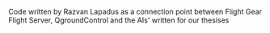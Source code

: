 Code written by Razvan Lapadus as a connection point between Flight Gear Flight Server, QgroundControl and the AIs' written for our thesises
